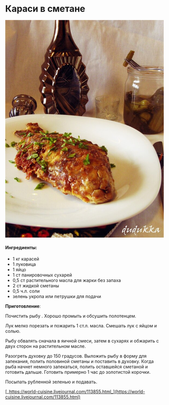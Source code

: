 # Караси в сметане

![](../pics/0_71020_e65cd8f8_xl-1-.jpg)

#### Ингредиенты:

* 1 кг карасей 
* 1 луковица 
* 1 яйцо 
* 1 ст панировочных сухарей 
* 0,5 ст растительного масла для жарки без запаха 
* 2 ст жидкой сметаны
* 0,5 ч.л. соли 
* зелень укропа или петрушки для подачи

**Приготовление**:

Почистить рыбу . Хорошо промыть и обсушить полотенцем. 

Лук мелко порезать и пожарить 1 ст.л. масла. Смешать лук с яйцом и солью. 

Рыбу обвалять сначала в яичной смеси, затем в сухарях и обжарить с двух сторон на растительном масле. 

Разогреть духовку до 150 градусов. Выложить рыбу в форму для запекания, полить половиной сметаны и поставить в духовку. Когда рыба начнет немного запекаться, полить оставшейся сметаной и готовить дальше. Готовить примерно 1 час до золотистой корочки. 

Посыпать рубленной зеленью и подавать. 

[_https://world-cuisine.livejournal.com/113855.html_](https://world-cuisine.livejournal.com/113855.html)

